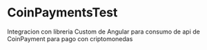 # CoinPaymentsTest
Integracion con libreria Custom de Angular para consumo de api de CoinPayment para pago con criptomonedas
